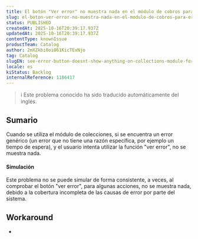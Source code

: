 ```yaml
---
title: El botón "Ver error" no muestra nada en el módulo de cobros para errores genéricos
slug: el-boton-ver-error-no-muestra-nada-en-el-modulo-de-cobros-para-errores-genericos
status: PUBLISHED
createdAt: 2025-10-16T20:39:17.937Z
updatedAt: 2025-10-16T20:39:17.937Z
contentType: knownIssue
productTeam: Catalog
author: 2mXZkbi0oi061KicTExNjo
tag: Catalog
slugEN: see-error-button-doesnt-show-anything-on-collections-module-for-generic-errors
locale: es
kiStatus: Backlog
internalReference: 1186417
---
```


>ℹ️ Este problema conocido ha sido traducido automáticamente del inglés.

## Sumario


Cuando se utiliza el módulo de colecciones, si se encuentra un error genérico (un error que no tiene una razón específica, por ejemplo un tiempo de espera), y el usuario intenta utilizar la función "ver error", no se muestra nada.


#### Simulación


Este problema no se puede simular de forma consistente, a veces, al comprobar el botón "ver error", para algunas acciones, no se muestra nada, debido a la cobertura incompleta de las causas de error por parte del sistema.

## Workaround


-



